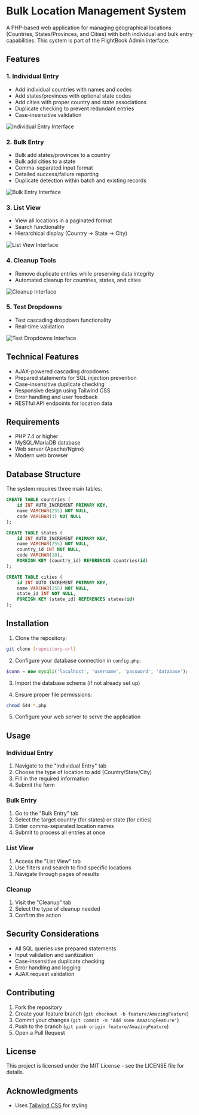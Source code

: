 # Bulk Location Management System

A PHP-based web application for managing geographical locations (Countries, States/Provinces, and Cities) with both individual and bulk entry capabilities. This system is part of the FlightBook Admin interface.

## Features

### 1. Individual Entry
- Add individual countries with names and codes
- Add states/provinces with optional state codes
- Add cities with proper country and state associations
- Duplicate checking to prevent redundant entries
- Case-insensitive validation

![Individual Entry Interface](images/individual-entry.png)

### 2. Bulk Entry
- Bulk add states/provinces to a country
- Bulk add cities to a state
- Comma-separated input format
- Detailed success/failure reporting
- Duplicate detection within batch and existing records

![Bulk Entry Interface](images/bulkentry.png)

### 3. List View
- View all locations in a paginated format
- Search functionality
- Hierarchical display (Country → State → City)

![List View Interface](images/list-view.png)

### 4. Cleanup Tools
- Remove duplicate entries while preserving data integrity
- Automated cleanup for countries, states, and cities

![Cleanup Interface](images/cleanup.png)

### 5. Test Dropdowns
- Test cascading dropdown functionality
- Real-time validation

![Test Dropdowns Interface](images/test-dropdown.png)

## Technical Features

- AJAX-powered cascading dropdowns
- Prepared statements for SQL injection prevention
- Case-insensitive duplicate checking
- Responsive design using Tailwind CSS
- Error handling and user feedback
- RESTful API endpoints for location data

## Requirements

- PHP 7.4 or higher
- MySQL/MariaDB database
- Web server (Apache/Nginx)
- Modern web browser

## Database Structure

The system requires three main tables:

```sql
CREATE TABLE countries (
    id INT AUTO_INCREMENT PRIMARY KEY,
    name VARCHAR(255) NOT NULL,
    code VARCHAR(3) NOT NULL
);

CREATE TABLE states (
    id INT AUTO_INCREMENT PRIMARY KEY,
    name VARCHAR(255) NOT NULL,
    country_id INT NOT NULL,
    code VARCHAR(10),
    FOREIGN KEY (country_id) REFERENCES countries(id)
);

CREATE TABLE cities (
    id INT AUTO_INCREMENT PRIMARY KEY,
    name VARCHAR(255) NOT NULL,
    state_id INT NOT NULL,
    FOREIGN KEY (state_id) REFERENCES states(id)
);
```

## Installation

1. Clone the repository:
```bash
git clone [repository-url]
```

2. Configure your database connection in `config.php`:
```php
$conn = new mysqli('localhost', 'username', 'password', 'database');
```

3. Import the database schema (if not already set up)

4. Ensure proper file permissions:
```bash
chmod 644 *.php
```

5. Configure your web server to serve the application

## Usage

### Individual Entry
1. Navigate to the "Individual Entry" tab
2. Choose the type of location to add (Country/State/City)
3. Fill in the required information
4. Submit the form

### Bulk Entry
1. Go to the "Bulk Entry" tab
2. Select the target country (for states) or state (for cities)
3. Enter comma-separated location names
4. Submit to process all entries at once

### List View
1. Access the "List View" tab
2. Use filters and search to find specific locations
3. Navigate through pages of results

### Cleanup
1. Visit the "Cleanup" tab
2. Select the type of cleanup needed
3. Confirm the action

## Security Considerations

- All SQL queries use prepared statements
- Input validation and sanitization
- Case-insensitive duplicate checking
- Error handling and logging
- AJAX request validation

## Contributing

1. Fork the repository
2. Create your feature branch (`git checkout -b feature/AmazingFeature`)
3. Commit your changes (`git commit -m 'Add some AmazingFeature'`)
4. Push to the branch (`git push origin feature/AmazingFeature`)
5. Open a Pull Request

## License

This project is licensed under the MIT License - see the LICENSE file for details.

## Acknowledgments

- Uses [Tailwind CSS](https://tailwindcss.com/) for styling
